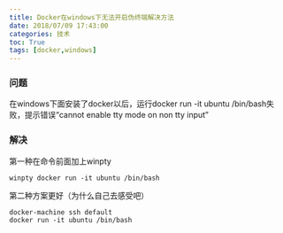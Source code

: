 ```yaml
---
title: Docker在windows下无法开启伪终端解决方法
date: 2018/07/09 17:43:00
categories: 技术
toc: True
tags: [docker,windows]
---
```


### 问题
在windows下面安装了docker以后，运行docker run -it ubuntu /bin/bash失败，提示错误“cannot enable tty mode on non tty input”

### 解决
第一种在命令前面加上winpty
```
winpty docker run -it ubuntu /bin/bash
```

第二种方案更好（为什么自己去感受吧）
```
docker-machine ssh default
docker run -it ubuntu /bin/bash
```